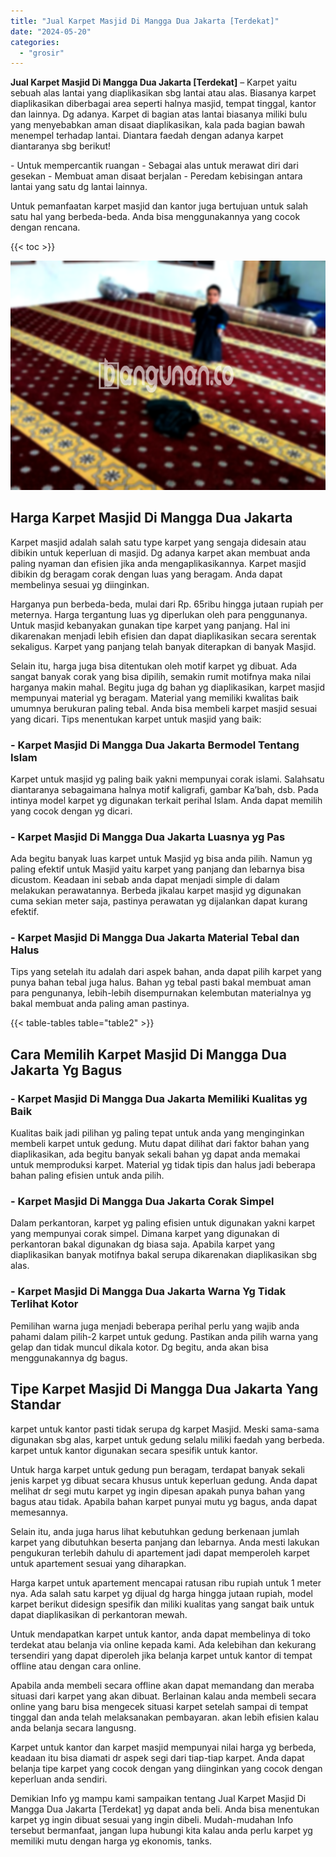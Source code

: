 ```yaml
---
title: "Jual Karpet Masjid Di Mangga Dua Jakarta [Terdekat]"
date: "2024-05-20"
categories: 
  - "grosir"
---
```


**Jual Karpet Masjid Di Mangga Dua Jakarta \[Terdekat\]** – Karpet yaitu sebuah alas lantai yang diaplikasikan sbg lantai atau alas. Biasanya karpet diaplikasikan diberbagai area seperti halnya masjid, tempat tinggal, kantor dan lainnya. Dg adanya. Karpet di bagian atas lantai biasanya miliki bulu yang menyebabkan aman disaat diaplikasikan, kala pada bagian bawah menempel terhadap lantai. Diantara faedah dengan adanya karpet diantaranya sbg berikut!

\- Untuk mempercantik ruangan - Sebagai alas untuk merawat diri dari gesekan - Membuat aman disaat berjalan - Peredam kebisingan antara lantai yang satu dg lantai lainnya.

Untuk pemanfaatan karpet masjid dan kantor juga bertujuan untuk salah satu hal yang berbeda-beda. Anda bisa menggunakannya yang cocok dengan rencana.

{{< toc >}}

![Jual Karpet Masjid Di Mangga Dua Jakarta [Terdekat]](/images/grosir-karpet-murah-34.png)

## Harga Karpet Masjid Di Mangga Dua Jakarta

Karpet masjid adalah salah satu type karpet yang sengaja didesain atau dibikin untuk keperluan di masjid. Dg adanya karpet akan membuat anda paling nyaman dan efisien jika anda mengaplikasikannya. Karpet masjid dibikin dg beragam corak dengan luas yang beragam. Anda dapat membelinya sesuai yg diinginkan.

Harganya pun berbeda-beda, mulai dari Rp. 65ribu hingga jutaan rupiah per meternya. Harga tergantung luas yg diperlukan oleh para penggunanya. Untuk masjid kebanyakan gunakan tipe karpet yang panjang. Hal ini dikarenakan menjadi lebih efisien dan dapat diaplikasikan secara serentak sekaligus. Karpet yang panjang telah banyak diterapkan di banyak Masjid.

Selain itu, harga juga bisa ditentukan oleh motif karpet yg dibuat. Ada sangat banyak corak yang bisa dipilih, semakin rumit motifnya maka nilai harganya makin mahal. Begitu juga dg bahan yg diaplikasikan, karpet masjid mempunyai material yg beragam. Material yang memiliki kwalitas baik umumnya berukuran paling tebal. Anda bisa membeli karpet masjid sesuai yang dicari. Tips menentukan karpet untuk masjid yang baik:

### \- Karpet Masjid Di Mangga Dua Jakarta Bermodel Tentang Islam

Karpet untuk masjid yg paling baik yakni mempunyai corak islami. Salahsatu diantaranya sebagaimana halnya motif kaligrafi, gambar Ka’bah, dsb. Pada intinya model karpet yg digunakan terkait perihal Islam. Anda dapat memilih yang cocok dengan yg dicari.

### \- Karpet Masjid Di Mangga Dua Jakarta Luasnya yg Pas

Ada begitu banyak luas karpet untuk Masjid yg bisa anda pilih. Namun yg paling efektif untuk Masjid yaitu karpet yang panjang dan lebarnya bisa dicustom. Keadaan ini sebab anda dapat menjadi simple di dalam melakukan perawatannya. Berbeda jikalau karpet masjid yg digunakan cuma sekian meter saja, pastinya perawatan yg dijalankan dapat kurang efektif.

### \- Karpet Masjid Di Mangga Dua Jakarta Material Tebal dan Halus

Tips yang setelah itu adalah dari aspek bahan, anda dapat pilih karpet yang punya bahan tebal juga halus. Bahan yg tebal pasti bakal membuat aman para pengunanya, lebih-lebih disempurnakan kelembutan materialnya yg bakal membuat anda paling aman pastinya.

{{< table-tables table="table2" >}}

## Cara Memilih Karpet Masjid Di Mangga Dua Jakarta Yg Bagus

### \- Karpet Masjid Di Mangga Dua Jakarta Memiliki Kualitas yg Baik

Kualitas baik jadi pilihan yg paling tepat untuk anda yang menginginkan membeli karpet untuk gedung. Mutu dapat dilihat dari faktor bahan yang diaplikasikan, ada begitu banyak sekali bahan yg dapat anda memakai untuk memproduksi karpet. Material yg tidak tipis dan halus jadi beberapa bahan paling efisien untuk anda pilih.

### \- Karpet Masjid Di Mangga Dua Jakarta Corak Simpel

Dalam perkantoran, karpet yg paling efisien untuk digunakan yakni karpet yang mempunyai corak simpel. Dimana karpet yang digunakan di perkantoran bakal digunakan dg biasa saja. Apabila karpet yang diaplikasikan banyak motifnya bakal serupa dikarenakan diaplikasikan sbg alas.

### \- Karpet Masjid Di Mangga Dua Jakarta Warna Yg Tidak Terlihat Kotor

Pemilihan warna juga menjadi beberapa perihal perlu yang wajib anda pahami dalam pilih-2 karpet untuk gedung. Pastikan anda pilih warna yang gelap dan tidak muncul dikala kotor. Dg begitu, anda akan bisa menggunakannya dg bagus.

## Tipe Karpet Masjid Di Mangga Dua Jakarta Yang Standar

karpet untuk kantor pasti tidak serupa dg karpet Masjid. Meski sama-sama digunakan sbg alas, karpet untuk gedung selalu miliki faedah yang berbeda. karpet untuk kantor digunakan secara spesifik untuk kantor.

Untuk harga karpet untuk gedung pun beragam, terdapat banyak sekali jenis karpet yg dibuat secara khusus untuk keperluan gedung. Anda dapat melihat dr segi mutu karpet yg ingin dipesan apakah punya bahan yang bagus atau tidak. Apabila bahan karpet punyai mutu yg bagus, anda dapat memesannya.

Selain itu, anda juga harus lihat kebutuhkan gedung berkenaan jumlah karpet yang dibutuhkan beserta panjang dan lebarnya. Anda mesti lakukan pengukuran terlebih dahulu di apartement jadi dapat memperoleh karpet untuk apartement sesuai yang diharapkan.

Harga karpet untuk apartement mencapai ratusan ribu rupiah untuk 1 meter nya. Ada salah satu karpet yg dijual dg harga hingga jutaan rupiah, model karpet berikut didesign spesifik dan miliki kualitas yang sangat baik untuk dapat diaplikasikan di perkantoran mewah.

Untuk mendapatkan karpet untuk kantor, anda dapat membelinya di toko terdekat atau belanja via online kepada kami. Ada kelebihan dan kekurang tersendiri yang dapat diperoleh jika belanja karpet untuk kantor di tempat offline atau dengan cara online.

Apabila anda membeli secara offline akan dapat memandang dan meraba situasi dari karpet yang akan dibuat. Berlainan kalau anda membeli secara online yang baru bisa mengecek situasi karpet setelah sampai di tempat tinggal dan anda telah melaksanakan pembayaran. akan lebih efisien kalau anda belanja secara langusng.

Karpet untuk kantor dan karpet masjid mempunyai nilai harga yg berbeda, keadaan itu bisa diamati dr aspek segi dari tiap-tiap karpet. Anda dapat belanja tipe karpet yang cocok dengan yang diinginkan yang cocok dengan keperluan anda sendiri.

Demikian Info yg mampu kami sampaikan tentang Jual Karpet Masjid Di Mangga Dua Jakarta \[Terdekat\] yg dapat anda beli. Anda bisa menentukan karpet yg ingin dibuat sesuai yang ingin dibeli. Mudah-mudahan Info tersebut bermanfaat, jangan lupa hubungi kita kalau anda perlu karpet yg memiliki mutu dengan harga yg ekonomis, tanks.

